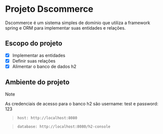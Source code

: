 # Projeto Dscommerce
Dscommerce é um sistema simples de domínio que utiliza a framework
spring  e ORM para implementar suas entidades e relações.

## Escopo do projeto
- [x] Implementar as entidades  
- [x] Definir suas relações  
- [x] Alimentar o banco de dados h2

## Ambiente do projeto
>[!NOTE]
> As credenciais de acesso para o banco h2 são username: test e password: 123

> `host: http://localhost:8080`

> `database: http://localhost:8080/h2-console`